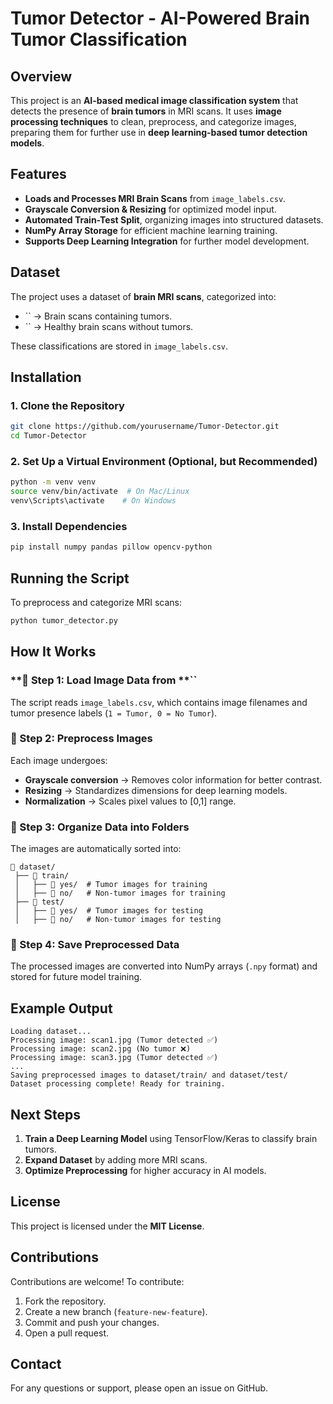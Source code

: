 # Tumor Detector - AI-Powered Brain Tumor Classification

## Overview

This project is an **AI-based medical image classification system** that detects the presence of **brain tumors** in MRI scans. It uses **image processing techniques** to clean, preprocess, and categorize images, preparing them for further use in **deep learning-based tumor detection models**.

## Features

- **Loads and Processes MRI Brain Scans** from `image_labels.csv`.
- **Grayscale Conversion & Resizing** for optimized model input.
- **Automated Train-Test Split**, organizing images into structured datasets.
- **NumPy Array Storage** for efficient machine learning training.
- **Supports Deep Learning Integration** for further model development.

## Dataset

The project uses a dataset of **brain MRI scans**, categorized into:

- `` → Brain scans containing tumors.
- `` → Healthy brain scans without tumors.

These classifications are stored in `image_labels.csv`.

## Installation

### **1. Clone the Repository**

```bash
git clone https://github.com/yourusername/Tumor-Detector.git
cd Tumor-Detector
```

### **2. Set Up a Virtual Environment (Optional, but Recommended)**

```bash
python -m venv venv
source venv/bin/activate  # On Mac/Linux
venv\Scripts\activate    # On Windows
```

### **3. Install Dependencies**

```bash
pip install numpy pandas pillow opencv-python
```

## Running the Script

To preprocess and categorize MRI scans:

```bash
python tumor_detector.py
```

## How It Works

### **📌 Step 1: Load Image Data from **``

The script reads `image_labels.csv`, which contains image filenames and tumor presence labels (`1 = Tumor, 0 = No Tumor`).

### **📌 Step 2: Preprocess Images**

Each image undergoes:

- **Grayscale conversion** → Removes color information for better contrast.
- **Resizing** → Standardizes dimensions for deep learning models.
- **Normalization** → Scales pixel values to [0,1] range.

### **📌 Step 3: Organize Data into Folders**

The images are automatically sorted into:

```
📂 dataset/
 ├── 📂 train/
 │   ├── 📂 yes/  # Tumor images for training
 │   ├── 📂 no/   # Non-tumor images for training
 ├── 📂 test/
 │   ├── 📂 yes/  # Tumor images for testing
 │   ├── 📂 no/   # Non-tumor images for testing
```

### **📌 Step 4: Save Preprocessed Data**

The processed images are converted into NumPy arrays (`.npy` format) and stored for future model training.

## Example Output

```
Loading dataset...
Processing image: scan1.jpg (Tumor detected ✅)
Processing image: scan2.jpg (No tumor ❌)
Processing image: scan3.jpg (Tumor detected ✅)
...
Saving preprocessed images to dataset/train/ and dataset/test/
Dataset processing complete! Ready for training.
```

## Next Steps

1. **Train a Deep Learning Model** using TensorFlow/Keras to classify brain tumors.
2. **Expand Dataset** by adding more MRI scans.
3. **Optimize Preprocessing** for higher accuracy in AI models.

## License

This project is licensed under the **MIT License**.

## Contributions

Contributions are welcome! To contribute:

1. Fork the repository.
2. Create a new branch (`feature-new-feature`).
3. Commit and push your changes.
4. Open a pull request.

## Contact

For any questions or support, please open an issue on GitHub.

